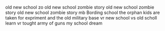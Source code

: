 old new school zo old new school zombie story old new school zombie story old new school zombie story mb
Bording school the orphan kids are taken for expriment and the old military base vr new school vs old scholl learn vr tought army of guns my school dream
